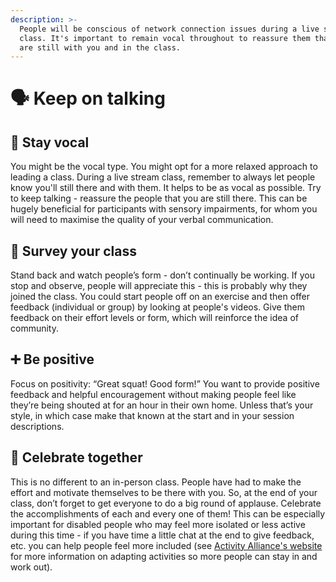```yaml
---
description: >-
  People will be conscious of network connection issues during a live stream
  class. It's important to remain vocal throughout to reassure them that they
  are still with you and in the class.
---
```


# 🗣 Keep on talking

## 📣 Stay vocal

You might be the vocal type. You might opt for a more relaxed approach to leading a class. During a live stream class, remember to always let people know you'll still there and with them. It helps to be as vocal as possible. Try to keep talking - reassure the people that you are still there. This can be hugely beneficial for participants with sensory impairments, for whom you will need to maximise the quality of your verbal communication.

## 🧐 Survey your class

Stand back and watch people’s form - don’t continually be working. If you stop and observe, people will appreciate this - this is probably why they joined the class. You could start people off on an exercise and then offer feedback \(individual or group\) by looking at people's videos. Give them feedback on their effort levels or form, which will reinforce the idea of community.

## ➕ Be positive

Focus on positivity: “Great squat! Good form!” You want to provide positive feedback and helpful encouragement without making people feel like they’re being shouted at for an hour in their own home. Unless that’s your style, in which case make that known at the start and in your session descriptions.

## 🥳 Celebrate together

This is no different to an in-person class. People have had to make the effort and motivate themselves to be there with you. So, at the end of your class, don’t forget to get everyone to do a big round of applause. Celebrate the accomplishments of each and every one of them! This can be especially important for disabled people who may feel more isolated or less active during this time - if you have time a little chat at the end to give feedback, etc. you can help people feel more included \(see [Activity Alliance's website](http://www.activityalliance.org.uk/get-active/at-home/adapting-activities) for more information on adapting activities so more people can stay in and work out\).

